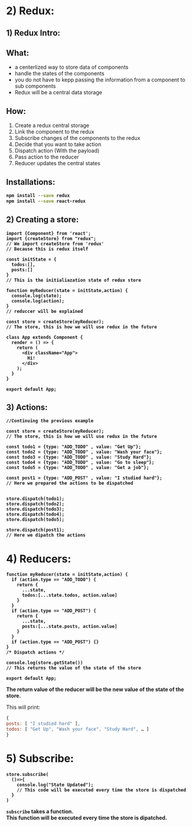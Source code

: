 # 2) Redux:


## 1) Redux Intro:

## What:
- a centerlized way to store data of components
- handle the states of the components  
- you do not have to kepp passing the information from a component to sub components
- Redux will be a central data storage


## How:

1. Create a redux central storage
2. Link the component to the redux
3. Subscribe changes of the components to the redux
4. Decide that you want to take action
5. Dispatch action (With the payload)
6. Pass action to the reducer
7. Reducer updates the central states



## Installations:

<b>

```bash
npm install --save redux
npm install --save react-redux
```

</b>





## 2) Creating a store:

<b>

```Js
import {Component} from 'react';
import {createStore} from "redux";
// We import createStore from 'redux'
// Because this is redux itself

const initState = {
  todos:[],
  posts:[]
}
// This is the initialiazation state of redux store

function myReducer(state = initState,action) {
  console.log(state);
  console.log(action);
}
// reduccer will be explained

const store = createStore(myReducer);
// The store, this is how we will use redux in the future

class App extends Component {
  render = () => {
    return (
      <div className="App">
        Hi!
      </div>
    );
  }
}

export default App;
```

</b>










## 3) Actions:

<b>

```Js
//Continuing the previous example

const store = createStore(myReducer);
// The store, this is how we will use redux in the future

const todo1 = {type: "ADD_TODO" , value: "Get Up"};
const todo2 = {type: "ADD_TODO" , value: "Wash your face"};
const todo3 = {type: "ADD_TODO" , value: "Study Hard"};
const todo4 = {type: "ADD_TODO" , value: "Go to sleep"};
const todo5 = {type: "ADD_TODO" , value: "Get a job"};

const post1 = {type: "ADD_POST" , value: "I studied hard"};
// Here we prepared the actions to be dispatched


store.dispatch(todo1);
store.dispatch(todo2);
store.dispatch(todo3);
store.dispatch(todo4);
store.dispatch(todo5);

store.dispatch(post1);
// Here we dipatch the actions
```

</b>












# 4) Reducers:


<b>

```Js
function myReducer(state = initState,action) {
  if (action.type == "ADD_TODO") {
    return {
      ...state,
      todos:[...state.todos, action.value]
    }
  }
  if (action.type == "ADD_POST") {
    return {
      ...state,
      posts:[...state.posts, action.value]
    }
  }
  if (action.type == "ADD_POST") {}
}
/* Dispatch actions */

console.log(store.getState())
// This returns the value of the state of the store

export default App;
```

The return value of the reducer will be the new value of the state of the 
store.

</b>

This will print:

```js
{
posts: [ "I studied hard" ],
todos: [ "Get Up", "Wash your face", "Study Hard", … ]
​}
```





















# 5) Subscribe:


<b>

```Js
store.subscribe(
  ()=>{
    console.log("State Updated");
    // This code will be executed every time the store is dispatched
  }
)
```

`subscribe` takes a function.  
This function will be executed every time the store is dipatched.

</b>


















